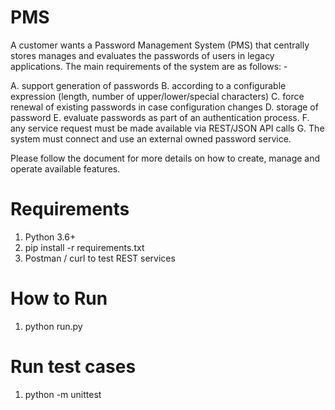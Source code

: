 # PMS
A customer wants a Password Management System (PMS) that centrally stores manages and evaluates the passwords of users in legacy applications. 
The main requirements of the system are as follows: -

A.    support generation of passwords
B.    according to a configurable expression (length, number
        of upper/lower/special characters)
C.    force renewal of existing passwords in case configuration changes
D.    storage of password
E.    evaluate passwords as part of an authentication process.
F.    any service request must be made available via REST/JSON API calls
G.    The system must connect and use an external owned password service.

Please follow the document for more details on how to create, manage and operate available features.

# Requirements
1. Python 3.6+
2. pip install -r requirements.txt
3. Postman / curl to test REST services


# How to Run
1. python run.py 

# Run test cases
1. python -m unittest
